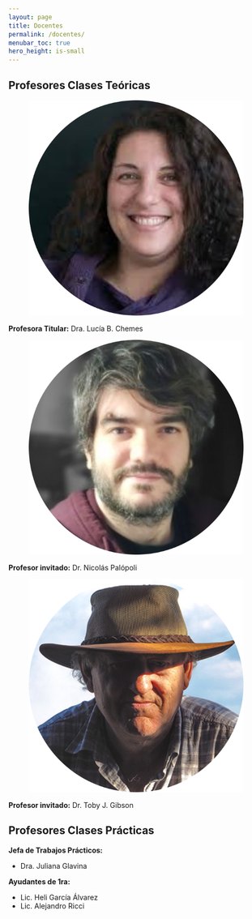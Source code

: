 ```yaml
---
layout: page
title: Docentes
permalink: /docentes/
menubar_toc: true
hero_height: is-small
---
```


## Profesores Clases Teóricas

<figure class="image is-128x128">
  <img class= "is-rounded" src="./img/lucia.png">
</figure>

**Profesora Titular:** 
Dra. Lucía B. Chemes

<figure class="image is-128x128">
  <img class= "is-rounded" src="./img/nico.png">
</figure>

**Profesor invitado:** 
Dr. Nicolás Palópoli

<figure class="image is-128x128">
  <img class= "is-rounded" src="./img/toby.png">
</figure>

**Profesor invitado:** 
Dr. Toby J. Gibson

## Profesores Clases Prácticas

**Jefa de Trabajos Prácticos:** 
* Dra. Juliana Glavina

**Ayudantes de 1ra:**
* Lic. Heli García Álvarez
* Lic. Alejandro Ricci
